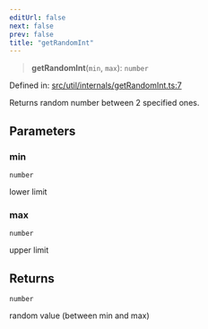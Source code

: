 ```yaml
---
editUrl: false
next: false
prev: false
title: "getRandomInt"
---
```


> **getRandomInt**(`min`, `max`): `number`

Defined in: [src/util/internals/getRandomInt.ts:7](https://github.com/fabricjs/fabric.js/blob/8748628df7e9de00ba77413bfc3ad9e9fe9d4f30/src/util/internals/getRandomInt.ts#L7)

Returns random number between 2 specified ones.

## Parameters

### min

`number`

lower limit

### max

`number`

upper limit

## Returns

`number`

random value (between min and max)
